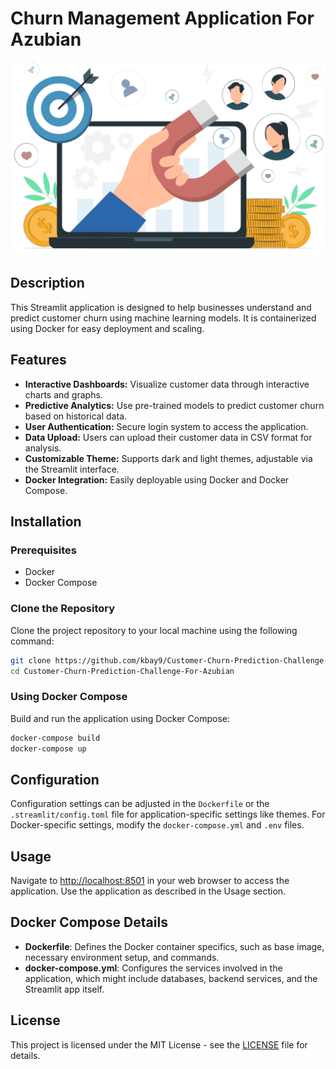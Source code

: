 # Churn Management Application For Azubian

![Churn App](App/images/churn05.png)

## Description
This Streamlit application is designed to help businesses understand and predict customer churn using machine learning models. It is containerized using Docker for easy deployment and scaling.

## Features
- **Interactive Dashboards:** Visualize customer data through interactive charts and graphs.
- **Predictive Analytics:** Use pre-trained models to predict customer churn based on historical data.
- **User Authentication:** Secure login system to access the application.
- **Data Upload:** Users can upload their customer data in CSV format for analysis.
- **Customizable Theme:** Supports dark and light themes, adjustable via the Streamlit interface.
- **Docker Integration:** Easily deployable using Docker and Docker Compose.

## Installation

### Prerequisites
- Docker
- Docker Compose

### Clone the Repository
Clone the project repository to your local machine using the following command:
```bash
git clone https://github.com/kbay9/Customer-Churn-Prediction-Challenge-For-Azubian.git
cd Customer-Churn-Prediction-Challenge-For-Azubian
```
### Using Docker Compose
Build and run the application using Docker Compose:
```bash
docker-compose build
docker-compose up
```

## Configuration
Configuration settings can be adjusted in the `Dockerfile` or the `.streamlit/config.toml` file for application-specific settings like themes. For Docker-specific settings, modify the `docker-compose.yml` and `.env` files.

## Usage
Navigate to [http://localhost:8501](http://localhost:8501) in your web browser to access the application. Use the application as described in the Usage section.

## Docker Compose Details
- **Dockerfile**: Defines the Docker container specifics, such as base image, necessary environment setup, and commands.
- **docker-compose.yml**: Configures the services involved in the application, which might include databases, backend services, and the Streamlit app itself.

## License
This project is licensed under the MIT License - see the [LICENSE](./LICENSE) file for details.

